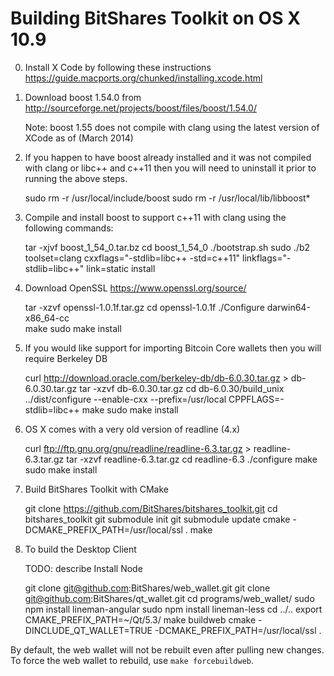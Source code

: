 Building BitShares Toolkit on OS X 10.9
===============================

0) Install X Code by following these instructions https://guide.macports.org/chunked/installing.xcode.html

1) Download boost 1.54.0 from http://sourceforge.net/projects/boost/files/boost/1.54.0/
   
   Note: boost 1.55 does not compile with clang using the latest version of XCode as of (March 2014)

2) If you happen to have boost already installed and it was not compiled with clang or libc++ and c++11 then you will
 need to uninstall it prior to running the above steps.   

    sudo rm -r /usr/local/include/boost
    sudo rm -r /usr/local/lib/libboost*

3) Compile and install boost to support c++11 with clang using the following commands:

    tar -xjvf boost_1_54_0.tar.bz
    cd boost_1_54_0
    ./bootstrap.sh
    sudo ./b2 toolset=clang cxxflags="-stdlib=libc++ -std=c++11" linkflags="-stdlib=libc++" link=static install

4) Download OpenSSL  https://www.openssl.org/source/

    tar -xzvf openssl-1.0.1f.tar.gz
    cd openssl-1.0.1f
    ./Configure darwin64-x86_64-cc  
    make
    sudo make install

5) If you would like support for importing Bitcoin Core wallets then you will require Berkeley DB

    curl http://download.oracle.com/berkeley-db/db-6.0.30.tar.gz > db-6.0.30.tar.gz
    tar -xzvf db-6.0.30.tar.gz
    cd db-6.0.30/build_unix
    ../dist/configure --enable-cxx --prefix=/usr/local CPPFLAGS=-stdlib=libc++ 
    make
    sudo make install

6) OS X comes with a very old version of readline (4.x) 

    curl ftp://ftp.gnu.org/gnu/readline/readline-6.3.tar.gz > readline-6.3.tar.gz
    tar -xzvf readline-6.3.tar.gz
    cd readline-6.3
    ./configure
    make
    sudo make install

7) Build BitShares Toolkit with CMake

    git clone https://github.com/BitShares/bitshares_toolkit.git
    cd bitshares_toolkit
    git submodule init
    git submodule update
    cmake -DCMAKE_PREFIX_PATH=/usr/local/ssl .
    make

8) To build the Desktop Client

    TODO: describe Install Node

    git clone git@github.com:BitShares/web_wallet.git
    git clone git@github.com:BitShares/qt_wallet.git
    cd programs/web_wallet/
    sudo npm install lineman-angular
    sudo npm install lineman-less
    cd ../..
    export CMAKE_PREFIX_PATH=~/Qt/5.3/
    make buildweb
    cmake -DINCLUDE_QT_WALLET=TRUE -DCMAKE_PREFIX_PATH=/usr/local/ssl  .

By default, the web wallet will not be rebuilt even after pulling new changes. To force the web wallet to rebuild, use `make forcebuildweb`.
